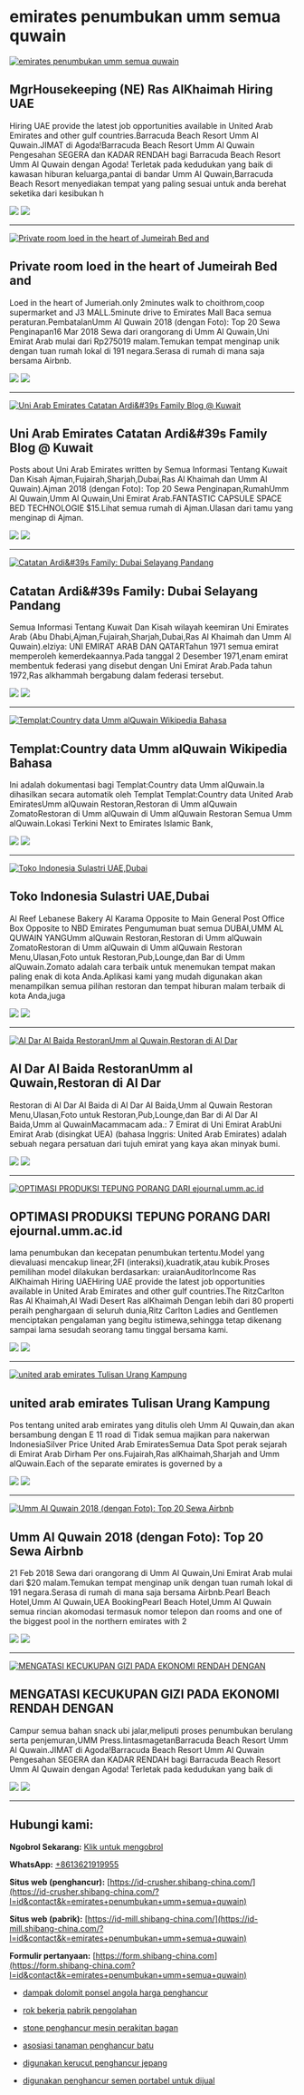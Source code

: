 # emirates penumbukan umm semua quwain

<a href="https://swt.shibang-china.com/?l=id&img&k=emirates+penumbukan+umm+semua+quwain" target="_blank">![emirates penumbukan umm semua quwain](http://static.shibang-china.com/all-800x300/853.jpg)</a>

## MgrHousekeeping (NE) Ras AlKhaimah Hiring UAE
Hiring UAE provide the latest job opportunities available in United Arab Emirates and other gulf countries.Barracuda Beach Resort Umm Al Quwain.JIMAT di Agoda!Barracuda Beach Resort Umm Al Quwain Pengesahan SEGERA dan KADAR RENDAH bagi Barracuda Beach Resort Umm Al Quwain dengan Agoda! Terletak pada kedudukan yang baik di kawasan hiburan keluarga,pantai di bandar Umm Al Quwain,Barracuda Beach Resort menyediakan tempat yang paling sesuai untuk anda berehat seketika dari kesibukan h


<a href="https://whatsapp.shibangsoft.com/WhatsApp.php" target="_blank" title="WhatsApp">![](http://static.shibang-china.com/icon/whatsapp.png)</a> <a href="https://swt.shibang-china.com/?l=id&icon&k=emirates+penumbukan+umm+semua+quwain" target="_blank">![](http://static.shibang-china.com/icon/chat-id.png)</a>

---

<a href="https://swt.shibang-china.com/?l=id&img&k=emirates+penumbukan+umm+semua+quwain" target="_blank">![Private room loed in the heart of Jumeirah Bed and](http://static.shibang-china.com/all-800x300/956.jpg)</a>

## Private room loed in the heart of Jumeirah Bed and
Loed in the heart of Jumeriah.only 2minutes walk to choithrom,coop supermarket and J3 MALL.5minute drive to Emirates Mall Baca semua peraturan.PembatalanUmm Al Quwain 2018 (dengan Foto): Top 20 Sewa Penginapan16 Mar 2018 Sewa dari orangorang di Umm Al Quwain,Uni Emirat Arab mulai dari Rp275019 malam.Temukan tempat menginap unik dengan tuan rumah lokal di 191 negara.Serasa di rumah di mana saja bersama Airbnb.


<a href="https://whatsapp.shibangsoft.com/WhatsApp.php" target="_blank" title="WhatsApp">![](http://static.shibang-china.com/icon/whatsapp.png)</a> <a href="https://swt.shibang-china.com/?l=id&icon&k=emirates+penumbukan+umm+semua+quwain" target="_blank">![](http://static.shibang-china.com/icon/chat-id.png)</a>

---

<a href="https://swt.shibang-china.com/?l=id&img&k=emirates+penumbukan+umm+semua+quwain" target="_blank">![Uni Arab Emirates Catatan Ardi&#39s Family Blog @ Kuwait](http://static.shibang-china.com/all-800x300/1055.jpg)</a>

## Uni Arab Emirates Catatan Ardi&#39s Family Blog @ Kuwait
Posts about Uni Arab Emirates written by Semua Informasi Tentang Kuwait Dan Kisah Ajman,Fujairah,Sharjah,Dubai,Ras Al Khaimah dan Umm Al Quwain).Ajman 2018 (dengan Foto): Top 20 Sewa Penginapan,RumahUmm Al Quwain,Umm Al Quwain,Uni Emirat Arab.FANTASTIC CAPSULE SPACE BED TECHNOLOGIE $15.Lihat semua rumah di Ajman.Ulasan dari tamu yang menginap di Ajman.


<a href="https://whatsapp.shibangsoft.com/WhatsApp.php" target="_blank" title="WhatsApp">![](http://static.shibang-china.com/icon/whatsapp.png)</a> <a href="https://swt.shibang-china.com/?l=id&icon&k=emirates+penumbukan+umm+semua+quwain" target="_blank">![](http://static.shibang-china.com/icon/chat-id.png)</a>

---

<a href="https://swt.shibang-china.com/?l=id&img&k=emirates+penumbukan+umm+semua+quwain" target="_blank">![Catatan Ardi&#39s Family: Dubai Selayang Pandang](http://static.shibang-china.com/all-800x300/127.jpg)</a>

## Catatan Ardi&#39s Family: Dubai Selayang Pandang
Semua Informasi Tentang Kuwait Dan Kisah wilayah keemiran Uni Emirates Arab (Abu Dhabi,Ajman,Fujairah,Sharjah,Dubai,Ras Al Khaimah dan Umm Al Quwain).elziya: UNI EMIRAT ARAB DAN QATARTahun 1971 semua emirat memperoleh kemerdekaannya.Pada tanggal 2 Desember 1971,enam emirat membentuk federasi yang disebut dengan Uni Emirat Arab.Pada tahun 1972,Ras alkhammah bergabung dalam federasi tersebut.


<a href="https://whatsapp.shibangsoft.com/WhatsApp.php" target="_blank" title="WhatsApp">![](http://static.shibang-china.com/icon/whatsapp.png)</a> <a href="https://swt.shibang-china.com/?l=id&icon&k=emirates+penumbukan+umm+semua+quwain" target="_blank">![](http://static.shibang-china.com/icon/chat-id.png)</a>

---

<a href="https://swt.shibang-china.com/?l=id&img&k=emirates+penumbukan+umm+semua+quwain" target="_blank">![Templat:Country data Umm alQuwain Wikipedia Bahasa](http://static.shibang-china.com/all-800x300/474.jpg)</a>

## Templat:Country data Umm alQuwain Wikipedia Bahasa
Ini adalah dokumentasi bagi Templat:Country data Umm alQuwain.Ia dihasilkan secara automatik oleh Templat Templat:Country data United Arab EmiratesUmm alQuwain Restoran,Restoran di Umm alQuwain ZomatoRestoran di Umm alQuwain di Umm alQuwain Restoran Semua Umm alQuwain.Lokasi Terkini Next to Emirates Islamic Bank,


<a href="https://whatsapp.shibangsoft.com/WhatsApp.php" target="_blank" title="WhatsApp">![](http://static.shibang-china.com/icon/whatsapp.png)</a> <a href="https://swt.shibang-china.com/?l=id&icon&k=emirates+penumbukan+umm+semua+quwain" target="_blank">![](http://static.shibang-china.com/icon/chat-id.png)</a>

---

<a href="https://swt.shibang-china.com/?l=id&img&k=emirates+penumbukan+umm+semua+quwain" target="_blank">![Toko Indonesia Sulastri UAE,Dubai](http://static.shibang-china.com/all-800x300/101.jpg)</a>

## Toko Indonesia Sulastri UAE,Dubai
Al Reef Lebanese Bakery Al Karama Opposite to Main General Post Office Box Opposite to NBD Emirates Pengumuman buat semua DUBAI,UMM AL QUWAIN YANGUmm alQuwain Restoran,Restoran di Umm alQuwain ZomatoRestoran di Umm alQuwain di Umm alQuwain Restoran Menu,Ulasan,Foto untuk Restoran,Pub,Lounge,dan Bar di Umm alQuwain.Zomato adalah cara terbaik untuk menemukan tempat makan paling enak di kota Anda.Aplikasi kami yang mudah digunakan akan menampilkan semua pilihan restoran dan tempat hiburan malam terbaik di kota Anda,juga


<a href="https://whatsapp.shibangsoft.com/WhatsApp.php" target="_blank" title="WhatsApp">![](http://static.shibang-china.com/icon/whatsapp.png)</a> <a href="https://swt.shibang-china.com/?l=id&icon&k=emirates+penumbukan+umm+semua+quwain" target="_blank">![](http://static.shibang-china.com/icon/chat-id.png)</a>

---

<a href="https://swt.shibang-china.com/?l=id&img&k=emirates+penumbukan+umm+semua+quwain" target="_blank">![Al Dar Al Baida RestoranUmm al Quwain,Restoran di Al Dar](http://static.shibang-china.com/all-800x300/228.jpg)</a>

## Al Dar Al Baida RestoranUmm al Quwain,Restoran di Al Dar
Restoran di Al Dar Al Baida di Al Dar Al Baida,Umm al Quwain Restoran Menu,Ulasan,Foto untuk Restoran,Pub,Lounge,dan Bar di Al Dar Al Baida,Umm al QuwainMacammacam ada.: 7 Emirat di Uni Emirat ArabUni Emirat Arab (disingkat UEA) (bahasa Inggris: United Arab Emirates) adalah sebuah negara persatuan dari tujuh emirat yang kaya akan minyak bumi.


<a href="https://whatsapp.shibangsoft.com/WhatsApp.php" target="_blank" title="WhatsApp">![](http://static.shibang-china.com/icon/whatsapp.png)</a> <a href="https://swt.shibang-china.com/?l=id&icon&k=emirates+penumbukan+umm+semua+quwain" target="_blank">![](http://static.shibang-china.com/icon/chat-id.png)</a>

---

<a href="https://swt.shibang-china.com/?l=id&img&k=emirates+penumbukan+umm+semua+quwain" target="_blank">![OPTIMASI PRODUKSI TEPUNG PORANG DARI ejournal.umm.ac.id](http://static.shibang-china.com/all-800x300/708.jpg)</a>

## OPTIMASI PRODUKSI TEPUNG PORANG DARI ejournal.umm.ac.id
lama penumbukan dan kecepatan penumbukan tertentu.Model yang dievaluasi mencakup linear,2FI (interaksi),kuadratik,atau kubik.Proses pemilihan model dilakukan berdasarkan: uraianAuditorIncome Ras AlKhaimah Hiring UAEHiring UAE provide the latest job opportunities available in United Arab Emirates and other gulf countries.The RitzCarlton Ras Al Khaimah,Al Wadi Desert Ras alKhaimah Dengan lebih dari 80 properti peraih penghargaan di seluruh dunia,Ritz Carlton Ladies and Gentlemen menciptakan pengalaman yang begitu istimewa,sehingga tetap dikenang sampai lama sesudah seorang tamu tinggal bersama kami.


<a href="https://whatsapp.shibangsoft.com/WhatsApp.php" target="_blank" title="WhatsApp">![](http://static.shibang-china.com/icon/whatsapp.png)</a> <a href="https://swt.shibang-china.com/?l=id&icon&k=emirates+penumbukan+umm+semua+quwain" target="_blank">![](http://static.shibang-china.com/icon/chat-id.png)</a>

---

<a href="https://swt.shibang-china.com/?l=id&img&k=emirates+penumbukan+umm+semua+quwain" target="_blank">![united arab emirates Tulisan Urang Kampung](http://static.shibang-china.com/all-800x300/1003.jpg)</a>

## united arab emirates Tulisan Urang Kampung
Pos tentang united arab emirates yang ditulis oleh Umm Al Quwain,dan akan bersambung dengan E 11 road di Tidak semua majikan para nakerwan IndonesiaSilver Price United Arab EmiratesSemua Data Spot perak sejarah di Emirat Arab Dirham Per ons.Fujairah,Ras alKhaimah,Sharjah and Umm alQuwain.Each of the separate emirates is governed by a


<a href="https://whatsapp.shibangsoft.com/WhatsApp.php" target="_blank" title="WhatsApp">![](http://static.shibang-china.com/icon/whatsapp.png)</a> <a href="https://swt.shibang-china.com/?l=id&icon&k=emirates+penumbukan+umm+semua+quwain" target="_blank">![](http://static.shibang-china.com/icon/chat-id.png)</a>

---

<a href="https://swt.shibang-china.com/?l=id&img&k=emirates+penumbukan+umm+semua+quwain" target="_blank">![Umm Al Quwain 2018 (dengan Foto): Top 20 Sewa Airbnb](http://static.shibang-china.com/all-800x300/932.jpg)</a>

## Umm Al Quwain 2018 (dengan Foto): Top 20 Sewa Airbnb
21 Feb 2018 Sewa dari orangorang di Umm Al Quwain,Uni Emirat Arab mulai dari $20 malam.Temukan tempat menginap unik dengan tuan rumah lokal di 191 negara.Serasa di rumah di mana saja bersama Airbnb.Pearl Beach Hotel,Umm Al Quwain,UEA BookingPearl Beach Hotel,Umm Al Quwain semua rincian akomodasi termasuk nomor telepon dan rooms and one of the biggest pool in the northern emirates with 2


<a href="https://whatsapp.shibangsoft.com/WhatsApp.php" target="_blank" title="WhatsApp">![](http://static.shibang-china.com/icon/whatsapp.png)</a> <a href="https://swt.shibang-china.com/?l=id&icon&k=emirates+penumbukan+umm+semua+quwain" target="_blank">![](http://static.shibang-china.com/icon/chat-id.png)</a>

---

<a href="https://swt.shibang-china.com/?l=id&img&k=emirates+penumbukan+umm+semua+quwain" target="_blank">![MENGATASI KECUKUPAN GIZI PADA EKONOMI RENDAH DENGAN](http://static.shibang-china.com/all-800x300/876.jpg)</a>

## MENGATASI KECUKUPAN GIZI PADA EKONOMI RENDAH DENGAN
Campur semua bahan snack ubi jalar,meliputi proses penumbukan berulang serta penjemuran,UMM Press.lintasmagetanBarracuda Beach Resort Umm Al Quwain.JIMAT di Agoda!Barracuda Beach Resort Umm Al Quwain Pengesahan SEGERA dan KADAR RENDAH bagi Barracuda Beach Resort Umm Al Quwain dengan Agoda! Terletak pada kedudukan yang baik di


<a href="https://whatsapp.shibangsoft.com/WhatsApp.php" target="_blank" title="WhatsApp">![](http://static.shibang-china.com/icon/whatsapp.png)</a> <a href="https://swt.shibang-china.com/?l=id&icon&k=emirates+penumbukan+umm+semua+quwain" target="_blank">![](http://static.shibang-china.com/icon/chat-id.png)</a>

---
## Hubungi kami:

**Ngobrol Sekarang:** [Klik untuk mengobrol](https://swt.shibang-china.com?l=id&contact&k=emirates+penumbukan+umm+semua+quwain)

**WhatsApp:**  [+8613621919955](https://whatsapp.shibangsoft.com/WhatsApp.php)

**Situs web (penghancur):** [https://id-crusher.shibang-china.com/](https://id-crusher.shibang-china.com/?l=id&contact&k=emirates+penumbukan+umm+semua+quwain)

**Situs web (pabrik):** [https://id-mill.shibang-china.com/](https://id-mill.shibang-china.com/?l=id&contact&k=emirates+penumbukan+umm+semua+quwain)

**Formulir pertanyaan:** [https://form.shibang-china.com](https://form.shibang-china.com?l=id&contact&k=emirates+penumbukan+umm+semua+quwain)

* [dampak dolomit ponsel angola harga penghancur](../34/dampak%20dolomit%20ponsel%20angola%20harga%20penghancur.md)

* [rok bekerja pabrik pengolahan](../39/rok%20bekerja%20pabrik%20pengolahan.md)

* [stone penghancur mesin perakitan bagan](../34/stone%20penghancur%20mesin%20perakitan%20bagan.md)

* [asosiasi tanaman penghancur batu](../36/asosiasi%20tanaman%20penghancur%20batu.md)

* [digunakan kerucut penghancur jepang](../35/digunakan%20kerucut%20penghancur%20jepang.md)

* [digunakan penghancur semen portabel untuk dijual](../39/digunakan%20penghancur%20semen%20portabel%20untuk%20dijual.md)